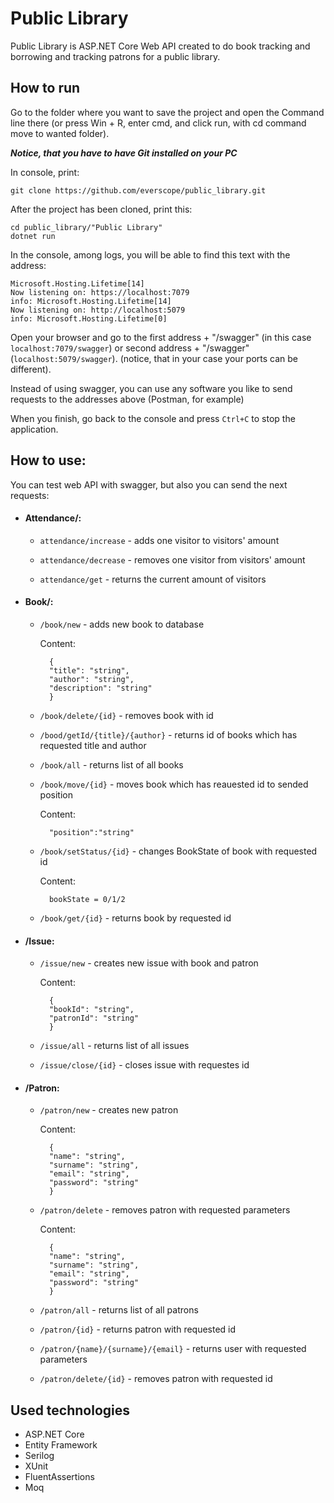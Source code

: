 
# Public Library

Public Library is ASP.NET Core Web API created to do book tracking and borrowing and tracking patrons for a public library.

## How to run

Go to the folder where you want to save the project and open the Command line there (or press Win + R, enter cmd, and click run, with cd command move to wanted folder).

**_Notice, that you have to have Git installed on your PC_**

In console, print:

    git clone https://github.com/everscope/public_library.git

After the project has been cloned, print this:

    cd public_library/"Public Library"
    dotnet run

In the console, among logs, you will be able to find this text with the address:

    Microsoft.Hosting.Lifetime[14]
    Now listening on: https://localhost:7079
    info: Microsoft.Hosting.Lifetime[14]
    Now listening on: http://localhost:5079
    info: Microsoft.Hosting.Lifetime[0]

Open your browser and go to the first address + "/swagger" (in this case `localhost:7079/swagger`) or second address + "/swagger" (`localhost:5079/swagger`). (notice, that in your case your ports can be different).

Instead of using swagger, you can use any software you like to send requests to the addresses above (Postman, for example)

When you finish, go back to the console and press `Ctrl+C` to stop the application.

  

## How to use:

You can test web API with swagger, but also you can send the next requests:

 - #### Attendance/:
   
	- `attendance/increase` - adds one visitor to visitors' amount
   
   - `attendance/decrease` - removes one visitor from visitors' amount
   
	-  `attendance/get` - returns the current amount of visitors

  

- #### Book/:

	- `/book/new` - adds new book to database

		Content:

		    {
		    "title": "string",
		    "author": "string",
		    "description": "string"
		    }

	-	`/book/delete/{id}` - removes book with id

	- `/bood/getId/{title}/{author}` - returns id of books which has requested title and author

	- `/book/all` - returns list of all books

	- `/book/move/{id}` - moves book which has reauested id to sended position

		Content:

		    "position":"string"

	- `/book/setStatus/{id}` - changes BookState of book with requested id

		Content:

		    bookState = 0/1/2

	- `/book/get/{id}` - returns book by requested id

  

- #### /Issue:

	- `/issue/new` - creates new issue with book and patron

		Content:

		    {
		    "bookId": "string", 
		    "patronId": "string"
		    }

	- `/issue/all` - returns list of all issues

	- `/issue/close/{id}` - closes issue with requestes id

  

- #### /Patron:

	- `/patron/new` - creates new patron

		Content:

		    {
		    "name": "string",
		    "surname": "string",
		    "email": "string",
		    "password": "string"
		    }

	- `/patron/delete` - removes patron with requested parameters

		Content:

		    {
		    "name": "string",
		    "surname": "string",
		    "email": "string",
		    "password": "string"
		    }

	- `/patron/all` - returns list of all patrons

	- `/patron/{id}` - returns patron with requested id

	- `/patron/{name}/{surname}/{email}` - returns user with requested parameters

	- `/patron/delete/{id}` - removes patron with requested id

## Used technologies

-   ASP.NET Core
-   Entity Framework
-   Serilog
-   XUnit
-   FluentAssertions
-   Moq
  
  
